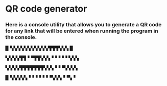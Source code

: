 # QR code generator

### Here is a console utility that allows you to generate a QR code for any link that will be entered when running the program in the console.

▉ ▚▚▚▚▚▚▚▚▚▚▚▜▜▜▚▚▚ ▉

▚▚▚▚▜▜▝▝▜▜▚▚▚▝▝▝▝▝ ▚▚▚

▚▚▚▚▜▜▜▜▜▜▜▚▚▚▝▝▝▚▚▚▚

▉ ▚▚▚▚▚▝▝▝▝▝▝▝▚▚▚▝▝▚▝


